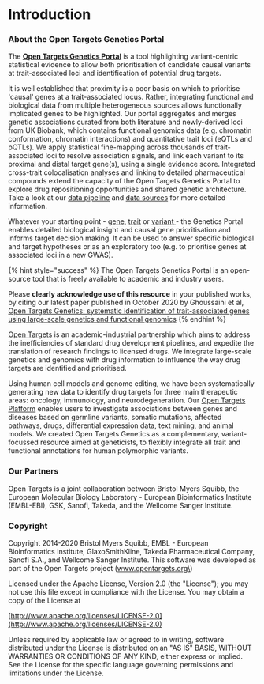 # Introduction

### About the Open Targets Genetics Portal

The [**Open Targets Genetics Portal**](https://genetics.opentargets.org/) is a tool highlighting variant-centric statistical evidence to allow both prioritisation of candidate causal variants at trait-associated loci and identification of potential drug targets.

It is well established that proximity is a poor basis on which to prioritise 'causal' genes at a trait-associated locus. Rather, integrating functional and biological data from multiple heterogeneous sources allows functionally implicated genes to be highlighted. Our portal aggregates and merges genetic associations curated from both literature and newly-derived loci from UK Biobank, which contains functional genomics data \(e.g. chromatin conformation, chromatin interactions\) and quantitative trait loci \(eQTLs and pQTLs\). We apply statistical fine-mapping across thousands of trait-associated loci to resolve association signals, and link each variant to its proximal and distal target gene\(s\), using a single evidence score. Integrated cross-trait colocalisation analyses and linking to detailed pharmaceutical compounds extend the capacity of the Open Targets Genetics Portal to explore drug repositioning opportunities and shared genetic architecture. Take a look at our [data pipeline](our-approach/data-pipeline.md) and [data sources](our-approach/data-sources.md#overview-of-data-sources) for more detailed information.

Whatever your starting point - [gene](how-to-use-open-targets-genetics-starting-with/gene-target.md), [trait](how-to-use-open-targets-genetics-starting-with/trait-or-disease.md) or [variant ](how-to-use-open-targets-genetics-starting-with/variant.md)- the Genetics Portal enables detailed biological insight and causal gene prioritisation and informs target decision making. It can be used to answer specific biological and target hypotheses or as an exploratory too \(e.g. to prioritise genes at associated loci in a new GWAS\). 

{% hint style="success" %}
The Open Targets Genetics Portal is an open-source tool that is freely available to academic and industry users. 

Please **clearly acknowledge use of this resource** in your published works, by citing our latest paper published in October 2020 by Ghoussaini et al, [Open Targets Genetics: systematic identification of trait-associated genes using large-scale genetics and functional genomics](https://doi.org/10.1093/nar/gkaa840)
{% endhint %}

[Open Targets](https://www.opentargets.org/) is an academic-industrial partnership which aims to address the inefficiencies of standard drug development pipelines, and expedite the translation of research findings to licensed drugs. We integrate large-scale genetics and genomics with drug information to influence the way drug targets are identified and prioritised.

Using human cell models and genome editing, we have been systematically generating new data to identify drug targets for three main therapeutic areas: oncology, immunology, and neurodegeneration. Our [Open Targets Platform](https://www.targetvalidation.org) enables users to investigate associations between genes and diseases based on germline variants, somatic mutations, affected pathways, drugs, differential expression data, text mining, and animal models. We created Open Targets Genetics as a complementary, variant-focussed resource aimed at geneticists, to flexibly integrate all trait and functional annotations for human polymorphic variants.

### Our Partners

Open Targets is a joint collaboration between Bristol Myers Squibb, the European Molecular Biology Laboratory - European Bioinformatics Institute \(EMBL-EBI\), GSK, Sanofi, Takeda, and the Wellcome Sanger Institute.

### Copyright

Copyright 2014-2020 Bristol Myers Squibb, EMBL - European Bioinformatics Institute, GlaxoSmithKline, Takeda Pharmaceutical Company, Sanofi S.A., and Wellcome Sanger Institute. This software was developed as part of the Open Targets project \(www.opentargets.org\)

Licensed under the Apache License, Version 2.0 \(the "License"\); you may not use this file except in compliance with the License. You may obtain a copy of the License at

[http://www.apache.org/licenses/LICENSE-2.0](http://www.apache.org/licenses/LICENSE-2.0)

Unless required by applicable law or agreed to in writing, software distributed under the License is distributed on an "AS IS" BASIS, WITHOUT WARRANTIES OR CONDITIONS OF ANY KIND, either express or implied. See the License for the specific language governing permissions and limitations under the License.

